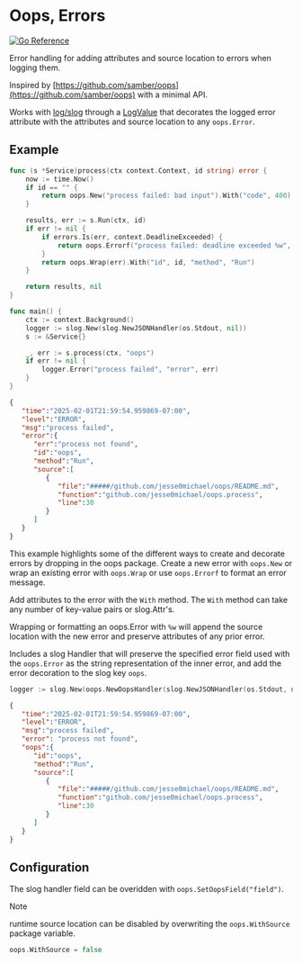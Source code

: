 # Oops, Errors

[![Go Reference](https://pkg.go.dev/badge/github.com/jesse0michael/oops.svg)](https://pkg.go.dev/github.com/jesse0michael/oops)

Error handling for adding attributes and source location to errors when logging them. 

Inspired by [https://github.com/samber/oops](https://github.com/samber/oops) with a minimal API.

Works with [log/slog](https://pkg.go.dev/log/slog) through a [LogValue](https://pkg.go.dev/log/slog#LogValuer) that decorates the logged error attribute with the attributes and source location to any `oops.Error`.

## Example

```go
func (s *Service)process(ctx context.Context, id string) error {
    now := time.Now()
    if id == "" {
        return oops.New("process failed: bad input").With("code", 400)
    }

    results, err := s.Run(ctx, id)
    if err != nil {
        if errors.Is(err, context.DeadlineExceeded) {
            return oops.Errorf("process failed: deadline exceeded %w", err).With("duration", time.Since(now))
        }
        return oops.Wrap(err).With("id", id, "method", "Run")
    }

    return results, nil
}

func main() {
    ctx := context.Background()
    logger := slog.New(slog.NewJSONHandler(os.Stdout, nil))
    s := &Service{}

    _, err := s.process(ctx, "oops")
    if err != nil {
        logger.Error("process failed", "error", err)
    }
}
```

```json
{
   "time":"2025-02-01T21:59:54.959869-07:00",
   "level":"ERROR",
   "msg":"process failed",
   "error":{
      "err":"process not found",
      "id":"oops",
      "method":"Run",
      "source":[
         {
            "file":"#####/github.com/jesse0michael/oops/README.md",
            "function":"github.com/jesse0michael/oops.process",
            "line":30
         }
      ]
   }
}
```

This example highlights some of the different ways to create and decorate errors by dropping in the oops package. Create a new error with `oops.New` or wrap an existing error with `oops.Wrap` or use `oops.Errorf` to format an error message.

Add attributes to the error with the `With` method. The `With` method can take any number of key-value pairs or slog.Attr's.

Wrapping or formatting an oops.Error with `%w` will append the source location with the new error and preserve attributes of any prior error.

Includes a slog Handler that will preserve the specified error field used with the `oops.Error` as the string representation of the inner error, and add the error decoration to the slog key `oops`.

```go
logger := slog.New(oops.NewOopsHandler(slog.NewJSONHandler(os.Stdout, nil)))
```

```json
{
   "time":"2025-02-01T21:59:54.959869-07:00",
   "level":"ERROR",
   "msg":"process failed",
   "error": "process not found",
   "oops":{
      "id":"oops",
      "method":"Run",
      "source":[
         {
            "file":"#####/github.com/jesse0michael/oops/README.md",
            "function":"github.com/jesse0michael/oops.process",
            "line":30
         }
      ]
   }
}
```

## Configuration

The slog handler field can be overidden with `oops.SetOopsField("field")`.

> [!NOTE]  
> runtime source location can be disabled by overwriting the `oops.WithSource` package variable.
> ```go
> oops.WithSource = false 
> ```
>
